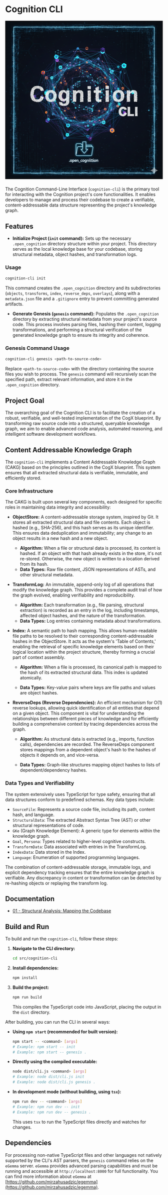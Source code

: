 # Cognition CLI

<div align="center" style="margin-top: 20px; margin-bottom: 20px;">
<img src="./docs/assets/cognition-cli-logo.png" alt="Cognition CLI Logo" width="512"/>
</div>

The Cognition Command-Line Interface (`cognition-cli`) is the primary tool for interacting with the Cognition project's core functionalities. It enables developers to manage and process their codebase to create a verifiable, content-addressable data structure representing the project's knowledge graph.

## Features

- **Initialize Project (`init` command):** Sets up the necessary `.open_cognition` directory structure within your project. This directory serves as the local knowledge base for your codebase, storing structural metadata, object hashes, and transformation logs.

### Usage

```bash
cognition-cli init
```

This command creates the `.open_cognition` directory and its subdirectories (`objects`, `transforms`, `index`, `reverse_deps`, `overlays`), along with a `metadata.json` file and a `.gitignore` entry to prevent committing generated artifacts.

- **Generate Genesis (`genesis` command):** Populates the `.open_cognition` directory by extracting structural metadata from your project's source code. This process involves parsing files, hashing their content, logging transformations, and performing a structural verification of the generated knowledge graph to ensure its integrity and coherence.

### Genesis Command Usage

```bash
cognition-cli genesis <path-to-source-code>
```

Replace `<path-to-source-code>` with the directory containing the source files you wish to process. The `genesis` command will recursively scan the specified path, extract relevant information, and store it in the `.open_cognition` directory.

## Project Goal

The overarching goal of the Cognition CLI is to facilitate the creation of a robust, verifiable, and well-tested implementation of the CogX blueprint. By transforming raw source code into a structured, queryable knowledge graph, we aim to enable advanced code analysis, automated reasoning, and intelligent software development workflows.

## Content Addressable Knowledge Graph

The `cognition-cli` implements a Content Addressable Knowledge Graph (CAKG) based on the principles outlined in the CogX blueprint. This system ensures that all extracted structural data is verifiable, immutable, and efficiently stored.

### Core Infrastructure

The CAKG is built upon several key components, each designed for specific roles in maintaining data integrity and accessibility:

- **ObjectStore:** A content-addressable storage system, inspired by Git. It stores all extracted structural data and file contents. Each object is hashed (e.g., SHA-256), and this hash serves as its unique identifier. This ensures data deduplication and immutability; any change to an object results in a new hash and a new object.
  - **Algorithm:** When a file or structural data is processed, its content is hashed. If an object with that hash already exists in the store, it's not re-stored. Otherwise, the new object is written to a location derived from its hash.
  - **Data Types:** Raw file content, JSON representations of ASTs, and other structural metadata.

- **TransformLog:** An immutable, append-only log of all operations that modify the knowledge graph. This provides a complete audit trail of how the graph evolved, enabling verifiability and reproducibility.
  - **Algorithm:** Each transformation (e.g., file parsing, structural extraction) is recorded as an entry in the log, including timestamps, affected object hashes, and the nature of the transformation.
  - **Data Types:** Log entries containing metadata about transformations.

- **Index:** A semantic path to hash mapping. This allows human-readable file paths to be resolved to their corresponding content-addressable hashes in the ObjectStore. It acts as the system's 'Table of Contents,' enabling the retrieval of specific knowledge elements based on their logical location within the project structure, thereby forming a crucial part of context assembly.
  - **Algorithm:** When a file is processed, its canonical path is mapped to the hash of its extracted structural data. This index is updated atomically.

  - **Data Types:** Key-value pairs where keys are file paths and values are object hashes.

- **ReverseDeps (Reverse Dependencies):** An efficient mechanism for O(1) reverse lookups, allowing quick identification of all entities that depend on a given object. This component is vital for understanding the relationships between different pieces of knowledge and for efficiently building a comprehensive context by tracing dependencies across the graph.
  - **Algorithm:** As structural data is extracted (e.g., imports, function calls), dependencies are recorded. The ReverseDeps component stores mappings from a dependent object's hash to the hashes of objects it depends on, and vice-versa.

  - **Data Types:** Graph-like structures mapping object hashes to lists of dependent/dependency hashes.

### Data Types and Verifiability

The system extensively uses TypeScript for type safety, ensuring that all data structures conform to predefined schemas. Key data types include:

- `SourceFile`: Represents a source code file, including its path, content hash, and language.
- `StructuralData`: The extracted Abstract Syntax Tree (AST) or other structural representations of code.
- `GKe` (Graph Knowledge Element): A generic type for elements within the knowledge graph.
- `Goal`, `Persona`: Types related to higher-level cognitive constructs.
- `TransformData`: Data associated with entries in the TransformLog.
- `IndexData`: Data stored in the Index.
- `Language`: Enumeration of supported programming languages.

The combination of content-addressable storage, immutable logs, and explicit dependency tracking ensures that the entire knowledge graph is verifiable. Any discrepancy in content or transformation can be detected by re-hashing objects or replaying the transform log.

## Documentation

- [01 - Structural Analysis: Mapping the Codebase](./docs/01_Structural_Analysis.md)

## Build and Run

To build and run the `cognition-cli`, follow these steps:

1. **Navigate to the CLI directory:**

   ```bash
   cd src/cognition-cli
   ```

2. **Install dependencies:**

   ```bash
   npm install
   ```

3. **Build the project:**

   ```bash
   npm run build
   ```

   This compiles the TypeScript code into JavaScript, placing the output in the `dist` directory.

After building, you can run the CLI in several ways:

- **Using `npm start` (recommended for built version):**

  ```bash
  npm start -- <command> [args]
  # Example: npm start -- init
  # Example: npm start -- genesis .
  ```

- **Directly using the compiled executable:**

  ```bash
  node dist/cli.js <command> [args]
  # Example: node dist/cli.js init
  # Example: node dist/cli.js genesis .
  ```

- **In development mode (without building, using `tsx`):**

  ```bash
  npm run dev -- <command> [args]
  # Example: npm run dev -- init
  # Example: npm run dev -- genesis .
  ```

  This uses `tsx` to run the TypeScript files directly and watches for changes.

## Dependencies

For processing non-native TypeScript files and other languages not natively supported by the CLI's AST parsers, the `genesis` command relies on the `eGemma` server. `eGemma` provides advanced parsing capabilities and must be running and accessible at `http://localhost:8000` for full functionality. You can find more information about `eGemma` at [https://github.com/mirzahusadzic/egemma](https://github.com/mirzahusadzic/egemma).
